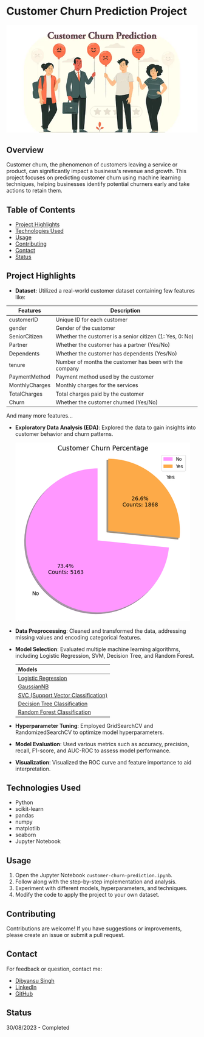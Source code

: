 # Customer Churn Prediction Project

![Churn Prediction](/images/churn_prediction.webp)

## Overview
Customer churn, the phenomenon of customers leaving a service or product, can significantly impact a business's revenue and growth. This project focuses on predicting customer churn using machine learning techniques, helping businesses identify potential churners early and take actions to retain them.

## Table of Contents
- [Project Highlights](#project-highlights)
- [Technologies Used](#technologies-used)
- [Usage](#usage)
- [Contributing](#contributing)
- [Contact](#contact)
- [Status](#status)

## Project Highlights
- **Dataset**: Utilized a real-world customer dataset containing few features like:

| Features          | Description                                       |
| ----------------- | ------------------------------------------------- |
| customerID        | Unique ID for each customer                       |
| gender            | Gender of the customer                            |
| SeniorCitizen     | Whether the customer is a senior citizen (1: Yes, 0: No) |
| Partner           | Whether the customer has a partner (Yes/No)      |
| Dependents        | Whether the customer has dependents (Yes/No)     |
| tenure            | Number of months the customer has been with the company |
| PaymentMethod     | Payment method used by the customer                |
| MonthlyCharges    | Monthly charges for the services                   |
| TotalCharges      | Total charges paid by the customer                 |
| Churn             | Whether the customer churned (Yes/No)              |

And many more features...

- **Exploratory Data Analysis (EDA)**: Explored the data to gain insights into customer behavior and churn patterns.

  ![churn prediction](images/churn_percentage.png)
- **Data Preprocessing**: Cleaned and transformed the data, addressing missing values and encoding categorical features.
- **Model Selection**: Evaluated multiple machine learning algorithms, including Logistic Regression, SVM, Decision Tree, and Random Forest.

  | **Models** |
  | ------ |
  | [Logistic Regression](https://scikit-learn.org/stable/modules/generated/sklearn.linear_model.LogisticRegression.html) |
  | [GaussianNB](https://scikit-learn.org/stable/modules/generated/sklearn.naive_bayes.GaussianNB.html) |
  | [SVC (Support Vector Classification)](https://scikit-learn.org/stable/modules/generated/sklearn.svm.SVC.html) |
  | [Decision Tree Classification](https://scikit-learn.org/stable/modules/generated/sklearn.tree.DecisionTreeClassifier.html) |
  | [Random Forest Classification](https://scikit-learn.org/stable/modules/generated/sklearn.ensemble.RandomForestClassifier.html) |
- **Hyperparameter Tuning**: Employed GridSearchCV and RandomizedSearchCV to optimize model hyperparameters.
- **Model Evaluation**: Used various metrics such as accuracy, precision, recall, F1-score, and AUC-ROC to assess model performance.
- **Visualization**: Visualized the ROC curve and feature importance to aid interpretation.

## Technologies Used
- Python
- scikit-learn
- pandas
- numpy
- matplotlib
- seaborn
- Jupyter Notebook

## Usage
1. Open the Jupyter Notebook `customer-churn-prediction.ipynb`.
2. Follow along with the step-by-step implementation and analysis.
3. Experiment with different models, hyperparameters, and techniques.
4. Modify the code to apply the project to your own dataset.

## Contributing
Contributions are welcome! If you have suggestions or improvements, please create an issue or submit a pull request.

## Contact
For feedback or question, contact me:
- [Dibyansu Singh](mailto:ricky1132003singh@gmail.com)
- [LinkedIn](https://www.linkedin.com/in/dibyansu-singh-131930257/)
- [GitHub](https://github.com/dibyansu06/)

## Status
30/08/2023 - Completed
